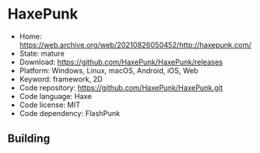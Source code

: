 # HaxePunk

- Home: https://web.archive.org/web/20210826050452/http://haxepunk.com/
- State: mature
- Download: https://github.com/HaxePunk/HaxePunk/releases
- Platform: Windows, Linux, macOS, Android, iOS, Web
- Keyword: framework, 2D
- Code repository: https://github.com/HaxePunk/HaxePunk.git
- Code language: Haxe
- Code license: MIT
- Code dependency: FlashPunk

## Building
